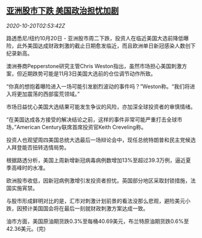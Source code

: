 <!--1603164197000-->
[亚洲股市下跌 美国政治担忧加剧](https://cn.reuters.com/article/global-markets-asia-financial-1020-tues-idCNKBS2750CV)
------

<div><i>2020-10-20T02:53:42Z</i></div><p>路透悉尼/纽约10月20日 - 亚洲股市周二下跌，投资人在临近美国大选前降低曝险，此外美国达成财政刺激的截止日期愈发临近，而且欧洲单日新冠感染人数创下纪录新高。</p><p>澳洲券商Pepperstone研究主管Chris Weston指出，虽然市场担心美国刺激方案，但近期跌势可能是11月3日美国大选前的仓位调节动作所致。</p><p>“你真的想抱着曝险进入一场可能引发剧烈波动的事件吗？”Weston称。“我们将进入将更加震荡的西部蛮荒领域。”</p><p>市场日益忧心美国大选结果可能发生争议的风险，亦加深全球投资者的审慎情绪。</p><p>“在美国达成各方接受的解决结论之前，这样的事件非常可能严重打击全球市场，”American Century联席首席投资官Keith Creveling称。</p><p>投资人也观望周四美国总统大选最后一场辩论会中，现任总统特朗普和民主党候选人拜登能否扭转选情局势。</p><p>根据路透分析，美国上周新增新冠病毒病例数增加13%至超过39.3万例，逼近夏季高峰时的水准。</p><p>欧洲股市收低，因新冠病例激增引发投资者担忧。英国部分地区采取封锁措施，法国实施宵禁。</p><p>与股市形成鲜明对比的是，汇市对刺激计划前景的看法没那么悲观，避险美元小跌，因预计美国国会将在最后一刻就财政刺激方案达成一致。</p><p>油市方面，美国原油期货跌0.3%至每桶40.69美元，布兰特原油期货跌0.6%至42.36美元。(完)</p>
